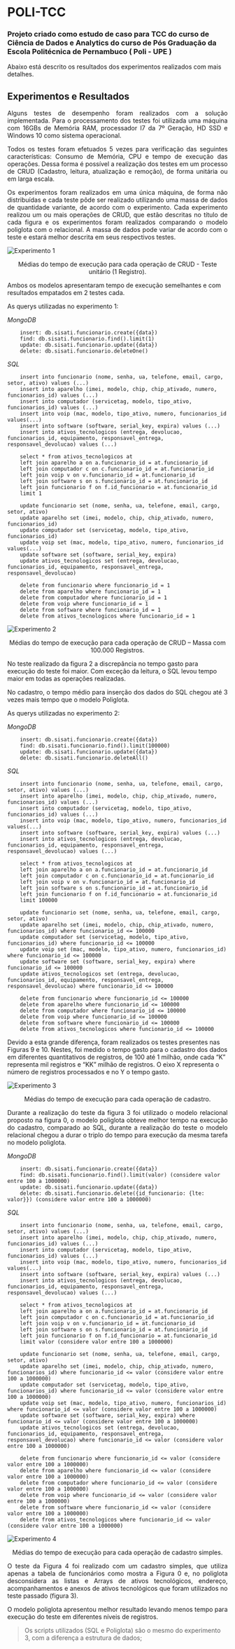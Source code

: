 # POLI-TCC

### Projeto criado como estudo de caso para TCC do curso de Ciência de Dados e Analytics do curso de Pós Graduação da Escola Politécnica de Pernambuco ( Poli - UPE ) 

Abaixo está descrito os resultados dos experimentos realizados com mais detalhes.

##	Experimentos e Resultados
<p align="justify">
    Alguns testes de desempenho foram realizados com a solução implementada. Para o processamento dos testes foi utilizada uma máquina com 16GBs de Memória RAM, processador I7 da 7º Geração, HD SSD e Windows 10 como sistema operacional.
</p>
<p align="justify">
Todos os testes foram efetuados 5 vezes para verificação das seguintes características: Consumo de Memória, CPU e tempo de execução das operações. Dessa forma é possível a realização dos testes em um processo de CRUD (Cadastro, leitura, atualização e remoção), de forma unitária ou em larga escala. 
</p>

<p align="justify">Os experimentos foram realizados em uma única máquina, de forma não distribuídas e cada teste pôde ser realizado utilizando uma massa de dados de quantidade variante, de acordo com o experimento. Cada experimento realizou um ou mais operações de CRUD, que estão descritas no título de cada figura e os experimentos foram realizados comparando o modelo poliglota com o relacional.
A massa de dados pode variar de acordo com o teste e estará melhor descrita em seus respectivos testes. </p>

![Experimento 1](https://raw.githubusercontent.com/kevenleone/poli-tcc/master/imgs/fig1.png)
<center> Médias do tempo de execução para cada operação de CRUD - Teste unitário (1 Registro).  </center>

Ambos os modelos apresentaram tempo de execução semelhantes e com resultados empatados em 2 testes cada.

As querys utilizadas no experimento 1:

*MongoDB*
```
    insert: db.sisati.funcionario.create({data}) 
    find: db.sisati.funcionario.find().limit(1)
    update: db.sisati.funcionario.update({data})
    delete: db.sisati.funcionario.deleteOne()
```

*SQL* 
```
    insert into funcionario (nome, senha, ua, telefone, email, cargo, setor, ativo) values (...)
    insert into aparelho (imei, modelo, chip, chip_ativado, numero, funcionarios_id) values (...)
    insert into computador (servicetag, modelo, tipo_ativo, funcionarios_id) values (...) 
    insert into voip (mac, modelo, tipo_ativo, numero, funcionarios_id values(...)
    insert into software (software, serial_key, expira) values (...)
    insert into ativos_tecnologicos (entrega, devolucao, funcionarios_id, equipamento, responsavel_entrega, responsavel_devolucao) values (...)

    select * from ativos_tecnologicos at 
    left join aparelho a on a.funcionario_id = at.funcionario_id
    left join computador c on c.funcionario_id = at.funcionario_id
    left join voip v on v.funcionario_id = at.funcionario_id
    left join software s on s.funcionario_id = at.funcionario_id
    left join funcionario f on f.id_funcionario = at.funcionario_id
    limit 1

    update funcionario set (nome, senha, ua, telefone, email, cargo, setor, ativo)
    update aparelho set (imei, modelo, chip, chip_ativado, numero, funcionarios_id)
    update computador set (servicetag, modelo, tipo_ativo, funcionarios_id) 
    update voip set (mac, modelo, tipo_ativo, numero, funcionarios_id values(...)
    update software set (software, serial_key, expira)
    update ativos_tecnologicos set (entrega, devolucao, funcionarios_id, equipamento, responsavel_entrega, responsavel_devolucao)

    delete from funcionario where funcionario_id = 1
    delete from aparelho where funcionario_id = 1
    delete from computador where funcionario_id = 1
    delete from voip where funcionario_id = 1
    delete from software where funcionario_id = 1
    delete from ativos_tecnologicos where funcionario_id = 1
```

![Experimento 2](https://raw.githubusercontent.com/kevenleone/poli-tcc/master/imgs/fig2.png)
<center> Médias do tempo de execução para cada operação de CRUD – Massa com 100.000 Registros.</center>

<p>
No teste realizado da figura 2 a discrepância no tempo gasto para execução do teste foi maior. Com exceção da leitura, o SQL levou tempo maior em todas as operações realizadas. 
</p>

<p align='justify'>
No cadastro, o tempo médio para inserção dos dados do SQL chegou até 3 vezes mais tempo que o modelo Poliglota. 

As querys utilizadas no experimento 2:

*MongoDB*
```
    insert: db.sisati.funcionario.create({data}) 
    find: db.sisati.funcionario.find().limit(100000)
    update: db.sisati.funcionario.update({data})
    delete: db.sisati.funcionario.deleteAll()
```
*SQL* 
```
    insert into funcionario (nome, senha, ua, telefone, email, cargo, setor, ativo) values (...)
    insert into aparelho (imei, modelo, chip, chip_ativado, numero, funcionarios_id) values (...)
    insert into computador (servicetag, modelo, tipo_ativo, funcionarios_id) values (...) 
    insert into voip (mac, modelo, tipo_ativo, numero, funcionarios_id values(...)
    insert into software (software, serial_key, expira) values (...)
    insert into ativos_tecnologicos (entrega, devolucao, funcionarios_id, equipamento, responsavel_entrega, responsavel_devolucao) values (...)

    select * from ativos_tecnologicos at 
    left join aparelho a on a.funcionario_id = at.funcionario_id
    left join computador c on c.funcionario_id = at.funcionario_id
    left join voip v on v.funcionario_id = at.funcionario_id
    left join software s on s.funcionario_id = at.funcionario_id
    left join funcionario f on f.id_funcionario = at.funcionario_id
    limit 100000

    update funcionario set (nome, senha, ua, telefone, email, cargo, setor, ativo)
    update aparelho set (imei, modelo, chip, chip_ativado, numero, funcionarios_id) where funcionario_id <= 100000 
    update computador set (servicetag, modelo, tipo_ativo, funcionarios_id) where funcionario_id <= 100000
    update voip set (mac, modelo, tipo_ativo, numero, funcionarios_id) where funcionario_id <= 100000
    update software set (software, serial_key, expira) where funcionario_id <= 100000
    update ativos_tecnologicos set (entrega, devolucao, funcionarios_id, equipamento, responsavel_entrega, responsavel_devolucao) where funcionario_id <= 100000

    delete from funcionario where funcionario_id <= 100000
    delete from aparelho where funcionario_id <= 100000
    delete from computador where funcionario_id <= 100000
    delete from voip where funcionario_id <= 100000
    delete from software where funcionario_id <= 100000
    delete from ativos_tecnologicos where funcionario_id <= 100000
```
Devido a esta grande diferença, foram realizados os testes presentes nas Figuras 9 e 10. Nestes, foi medido o tempo gasto para o cadastro dos dados em diferentes quantitativos de registros, de 100 até 1 milhão, onde cada “K” representa mil registros e “KK” milhão de registros. O eixo X representa o número de registros processados e no Y o tempo gasto. </p>

![Experimento 3](https://raw.githubusercontent.com/kevenleone/poli-tcc/master/imgs/fig3.png)
<center> Médias do tempo de execução para cada operação de cadastro.</center>

<p align='justify'>
Durante a realização do teste da figura 3 foi utilizado o modelo relacional proposto na figura 0, o modelo poliglota obteve melhor tempo na execução do cadastro, comparado ao SQL, durante a realização do teste o modelo relacional chegou a durar o triplo do tempo para execução da mesma tarefa no modelo poliglota.
</p>

*MongoDB*
```
    insert: db.sisati.funcionario.create({data}) 
    find: db.sisati.funcionario.find().limit(valor) (considere valor entre 100 a 1000000)
    update: db.sisati.funcionario.update({data})
    delete: db.sisati.funcionario.delete({id_funcionario: {lte: valor}}) (considere valor entre 100 a 1000000)
```
*SQL* 
```
    insert into funcionario (nome, senha, ua, telefone, email, cargo, setor, ativo) values (...)
    insert into aparelho (imei, modelo, chip, chip_ativado, numero, funcionarios_id) values (...)
    insert into computador (servicetag, modelo, tipo_ativo, funcionarios_id) values (...) 
    insert into voip (mac, modelo, tipo_ativo, numero, funcionarios_id values(...)
    insert into software (software, serial_key, expira) values (...)
    insert into ativos_tecnologicos (entrega, devolucao, funcionarios_id, equipamento, responsavel_entrega, responsavel_devolucao) values (...)

    select * from ativos_tecnologicos at 
    left join aparelho a on a.funcionario_id = at.funcionario_id
    left join computador c on c.funcionario_id = at.funcionario_id
    left join voip v on v.funcionario_id = at.funcionario_id
    left join software s on s.funcionario_id = at.funcionario_id
    left join funcionario f on f.id_funcionario = at.funcionario_id
    limit valor (considere valor entre 100 a 1000000)

    update funcionario set (nome, senha, ua, telefone, email, cargo, setor, ativo)
    update aparelho set (imei, modelo, chip, chip_ativado, numero, funcionarios_id) where funcionario_id <= valor (considere valor entre 100 a 1000000) 
    update computador set (servicetag, modelo, tipo_ativo, funcionarios_id) where funcionario_id <= valor (considere valor entre 100 a 1000000)
    update voip set (mac, modelo, tipo_ativo, numero, funcionarios_id) where funcionario_id <= valor (considere valor entre 100 a 1000000)
    update software set (software, serial_key, expira) where funcionario_id <= valor (considere valor entre 100 a 1000000)
    update ativos_tecnologicos set (entrega, devolucao, funcionarios_id, equipamento, responsavel_entrega, responsavel_devolucao) where funcionario_id <= valor (considere valor entre 100 a 1000000)

    delete from funcionario where funcionario_id <= valor (considere valor entre 100 a 1000000)
    delete from aparelho where funcionario_id <= valor (considere valor entre 100 a 1000000)
    delete from computador where funcionario_id <= valor (considere valor entre 100 a 1000000)
    delete from voip where funcionario_id <= valor (considere valor entre 100 a 1000000)
    delete from software where funcionario_id <= valor (considere valor entre 100 a 1000000)
    delete from ativos_tecnologicos where funcionario_id <= valor (considere valor entre 100 a 1000000)
```

![Experimento 4](https://raw.githubusercontent.com/kevenleone/poli-tcc/master/imgs/fig4.png)
<center> Médias do tempo de execução para cada operação de cadastro simples.</center>

<p align='justify'>
O teste da Figura 4 foi realizado com um cadastro simples, que utiliza apenas a tabela de funcionários como mostra a Figura 0 e, no poliglota desconsidera as listas e Arrays de ativos tecnológicos, endereço, acompanhamentos e anexos de ativos tecnológicos que foram utilizados no teste passado (figura 3). 
</p>
<p align='justify'>
O modelo poliglota apresentou melhor resultado levando menos tempo para execução do teste em diferentes níveis de registros.
</p>

> Os scripts utilizados (SQL e Poliglota) são o mesmo do experimento 3, com a diferença a estrutura de dados;